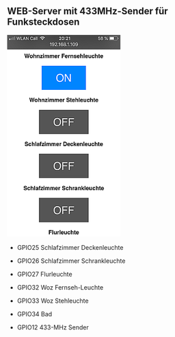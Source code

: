 ## WEB-Server mit 433MHz-Sender für Funksteckdosen


![image](https://github.com/frankyhub/Arduino-Beispiele_I/blob/master/A12_ESP32_WEBSERVER/A12%20Webserver_Handy.PNG)


- GPIO25 Schlafzimmer Deckenleuchte  
- GPIO26 Schlafzimmer Schrankleuchte  
- GPIO27 Flurleuchte
- GPIO32 Woz Fernseh-Leuchte
- GPIO33 Woz Stehleuchte 
- GPIO34 Bad

- GPIO12 433-MHz Sender


